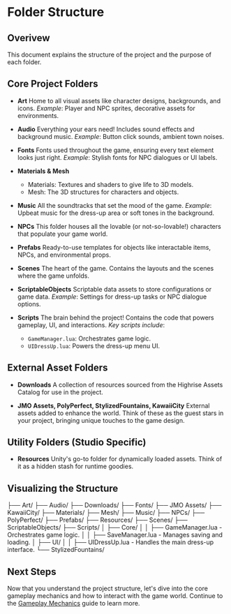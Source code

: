 # Folder Structure

## Overivew

This document explains the structure of the project and the purpose of each folder.

## Core Project Folders

- **Art**
Home to all visual assets like character designs, backgrounds, and icons.
*Example*: Player and NPC sprites, decorative assets for environments.

- **Audio**
Everything your ears need! Includes sound effects and background music.
*Example*: Button click sounds, ambient town noises.

- **Fonts**
Fonts used throughout the game, ensuring every text element looks just right.
*Example*: Stylish fonts for NPC dialogues or UI labels.

- **Materials & Mesh**
  - Materials: Textures and shaders to give life to 3D models.
  - Mesh: The 3D structures for characters and objects.

- **Music**
All the soundtracks that set the mood of the game.
*Example*: Upbeat music for the dress-up area or soft tones in the background.

- **NPCs**
This folder houses all the lovable (or not-so-lovable!) characters that populate your game world.

- **Prefabs**
Ready-to-use templates for objects like interactable items, NPCs, and environmental props.

- **Scenes**
The heart of the game. Contains the layouts and the scenes where the game unfolds.

- **ScriptableObjects**
Scriptable data assets to store configurations or game data.
*Example*: Settings for dress-up tasks or NPC dialogue options.

- **Scripts**
The brain behind the project! Contains the code that powers gameplay, UI, and interactions.
*Key scripts include*:
  - `GameManager.lua`: Orchestrates game logic.
  - `UIDressUp.lua`: Powers the dress-up menu UI.

## External Asset Folders

- **Downloads**
A collection of resources sourced from the Highrise Assets Catalog for use in the project.

- **JMO Assets, PolyPerfect, StylizedFountains, KawaiiCity**
External assets added to enhance the world. Think of these as the guest stars in your project, bringing unique touches to the game design.

## Utility Folders (Studio Specific)

- **Resources**
Unity's go-to folder for dynamically loaded assets. Think of it as a hidden stash for runtime goodies.

## Visualizing the Structure

├── Art/
├── Audio/
├── Downloads/
├── Fonts/
├── JMO Assets/
├── KawaiiCity/
├── Materials/
├── Mesh/
├── Music/
├── NPCs/
├── PolyPerfect/
├── Prefabs/
├── Resources/
├── Scenes/
├── ScriptableObjects/
├── Scripts/
│   ├── Core/
│   │   ├── GameManager.lua - Orchestrates game logic.
│   │   ├── SaveManager.lua - Manages saving and loading.
│   ├── UI/
│   │   ├── UIDressUp.lua - Handles the main dress-up interface.
└── StylizedFountains/

## Next Steps

Now that you understand the project structure, let's dive into the core gameplay mechanics and how to interact with the game world. Continue to the [Gameplay Mechanics](https://create.highrise.game/learn/studio/create/examples/worlds/dress-up-npc/game-mechanics/gameplay-mechanics) guide to learn more.